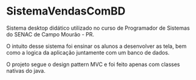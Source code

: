 # SistemaVendasComBD

Sistema desktop didático utilizado no curso de Programador de Sistemas do SENAC de Campo Mourão - PR.

O intuito desse sistema foi ensinar os alunos a desenvolver as tela, bem como a logica da aplicação juntamente com um banco de dados.

O projeto segue o design pattern MVC e foi feito apenas com classes nativas do java.
